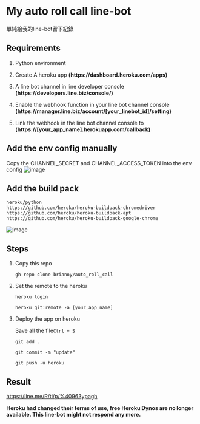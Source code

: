 # My auto roll call line-bot
單純給我的line-bot留下紀錄

## Requirements
1. Python environment

2. Create A heroku app **(https<area>://dashboard.heroku.com/apps)**

3. A line bot channel in line developer console **(https<area>://developers.line.biz/console/)**

4. Enable the webhook function in your line bot channel console **(https<area>://manager.line.biz/account/[your_linebot_id]/setting)**
  
5. Link the webhook in the line bot channel console to **(https<area>://[your_app_name].herokuapp.com/callback)**


## Add the env config manually
Copy the CHANNEL_SECRET and CHANNEL_ACCESS_TOKEN into the env config 
![image](https://user-images.githubusercontent.com/24865458/172822152-c5c3c5ee-c135-4857-a692-052e23556956.png)

## Add the build pack
```
heroku/python
https://github.com/heroku/heroku-buildpack-chromedriver
https://github.com/heroku/heroku-buildpack-apt
https://github.com/heroku/heroku-buildpack-google-chrome
```

![image](https://user-images.githubusercontent.com/24865458/209175654-15cae34f-9076-4641-b9c0-faa79f7dc0b1.png)

## Steps
1. Copy this repo

    ```gh repo clone brianoy/auto_roll_call```

2. Set the remote to the heroku

    ```heroku login```

    ```heroku git:remote -a [your_app_name]```

3. Deploy the app on heroku

    Save all the file```Ctrl + S```

    ```git add .```

    ```git commit -m "update"```

    ```git push -u heroku```


## Result
https://line.me/R/ti/p/%40963ypagh

**Heroku had changed their terms of use, free Heroku Dynos are no longer available. This line-bot might not respond any more.**

